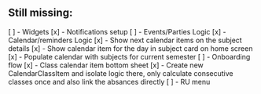 ## Still missing:

[ ] - Widgets
[x] - Notifications setup
[ ] - Events/Parties Logic
[x] - Calendar/reminders Logic
[x] - Show next calendar items on the subject details
[x] - Show calendar item for the day in subject card on home screen
[x] - Populate calendar with subjects for current semester
[ ] - Onboarding flow
[x] - Class calendar item bottom sheet
[x] - Create new CalendarClassItem and isolate logic there, only calculate consecutive classes once and also link the absances directly
[ ] - RU menu
